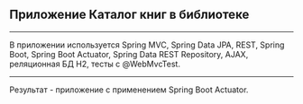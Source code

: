 ## Приложение Каталог книг в библиотеке
___

В приложении используется Spring MVC, Spring Data JPA, REST, Spring Boot, Spring Boot Actuator, Spring Data REST Repository, AJAX, реляционная БД H2, тесты с @WebMvcTest.
___
Результат - приложение с применением Spring Boot Actuator.
